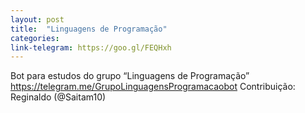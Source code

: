 ```yaml
---
layout: post
title:  "Linguagens de Programação"
categories: 
link-telegram: https://goo.gl/FEQHxh
---
```

Bot para estudos do grupo “Linguagens de Programação”
https://telegram.me/GrupoLinguagensProgramacaobot
Contribuição: Reginaldo (@Saitam10)


